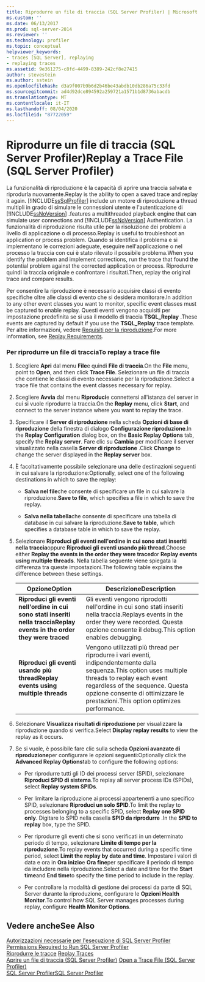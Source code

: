 ```yaml
---
title: Riprodurre un file di traccia (SQL Server Profiler) | Microsoft Docs
ms.custom: ''
ms.date: 06/13/2017
ms.prod: sql-server-2014
ms.reviewer: ''
ms.technology: profiler
ms.topic: conceptual
helpviewer_keywords:
- traces [SQL Server], replaying
- replaying traces
ms.assetid: 9e361275-c8fd-4499-8389-242cf8e27415
author: stevestein
ms.author: sstein
ms.openlocfilehash: d3a9f007b9b6d2b46be43abdb10db286a75c33fd
ms.sourcegitcommit: ad4d92dce894592a259721a1571b1d8736abacdb
ms.translationtype: MT
ms.contentlocale: it-IT
ms.lasthandoff: 08/04/2020
ms.locfileid: "87722059"
---
```

# <a name="replay-a-trace-file-sql-server-profiler"></a><span data-ttu-id="f045c-102">Riprodurre un file di traccia (SQL Server Profiler)</span><span class="sxs-lookup"><span data-stu-id="f045c-102">Replay a Trace File (SQL Server Profiler)</span></span>
  <span data-ttu-id="f045c-103">La funzionalità di riproduzione è la capacità di aprire una traccia salvata e riprodurla nuovamente.</span><span class="sxs-lookup"><span data-stu-id="f045c-103">Replay is the ability to open a saved trace and replay it again.</span></span> [!INCLUDE[ssSqlProfiler](../../includes/sssqlprofiler-md.md)] <span data-ttu-id="f045c-104">include un motore di riproduzione a thread multipli in grado di simulare le connessioni utente e l'autenticazione di [!INCLUDE[ssNoVersion](../../includes/ssnoversion-md.md)] .</span><span class="sxs-lookup"><span data-stu-id="f045c-104">features a multithreaded playback engine that can simulate user connections and [!INCLUDE[ssNoVersion](../../includes/ssnoversion-md.md)] Authentication.</span></span> <span data-ttu-id="f045c-105">La funzionalità di riproduzione risulta utile per la risoluzione dei problemi a livello di applicazione o di processo.</span><span class="sxs-lookup"><span data-stu-id="f045c-105">Replay is useful to troubleshoot an application or process problem.</span></span> <span data-ttu-id="f045c-106">Quando si identifica il problema e si implementano le correzioni adeguate, eseguire nell'applicazione o nel processo la traccia con cui è stato rilevato il possibile problema.</span><span class="sxs-lookup"><span data-stu-id="f045c-106">When you identify the problem and implement corrections, run the trace that found the potential problem against the corrected application or process.</span></span> <span data-ttu-id="f045c-107">Riprodurre quindi la traccia originale e confrontare i risultati.</span><span class="sxs-lookup"><span data-stu-id="f045c-107">Then, replay the original trace and compare results.</span></span>  
  
 <span data-ttu-id="f045c-108">Per consentire la riproduzione è necessario acquisire classi di evento specifiche oltre alle classi di evento che si desidera monitorare.</span><span class="sxs-lookup"><span data-stu-id="f045c-108">In addition to any other event classes you want to monitor, specific event classes must be captured to enable replay.</span></span> <span data-ttu-id="f045c-109">Questi eventi vengono acquisiti per impostazione predefinita se si usa il modello di traccia **TSQL_Replay** .</span><span class="sxs-lookup"><span data-stu-id="f045c-109">These events are captured by default if you use the **TSQL_Replay** trace template.</span></span> <span data-ttu-id="f045c-110">Per altre informazioni, vedere [Requisiti per la riproduzione](replay-requirements.md).</span><span class="sxs-lookup"><span data-stu-id="f045c-110">For more information, see [Replay Requirements](replay-requirements.md).</span></span>  
  
### <a name="to-replay-a-trace-file"></a><span data-ttu-id="f045c-111">Per riprodurre un file di traccia</span><span class="sxs-lookup"><span data-stu-id="f045c-111">To replay a trace file</span></span>  
  
1.  <span data-ttu-id="f045c-112">Scegliere **Apri** dal menu **File**e quindi **File di traccia**.</span><span class="sxs-lookup"><span data-stu-id="f045c-112">On the **File** menu, point to **Open**, and then click **Trace File**.</span></span> <span data-ttu-id="f045c-113">Selezionare un file di traccia che contiene le classi di evento necessarie per la riproduzione.</span><span class="sxs-lookup"><span data-stu-id="f045c-113">Select a trace file that contains the event classes necessary for replay.</span></span>  
  
2.  <span data-ttu-id="f045c-114">Scegliere **Avvia** dal menu **Riproduci**e connettersi all'istanza del server in cui si vuole riprodurre la traccia.</span><span class="sxs-lookup"><span data-stu-id="f045c-114">On the **Replay** menu, click **Start**, and connect to the server instance where you want to replay the trace.</span></span>  
  
3.  <span data-ttu-id="f045c-115">Specificare il **Server di riproduzione** nella scheda **Opzioni di base di riproduzione** della finestra di dialogo **Configurazione riproduzione**.</span><span class="sxs-lookup"><span data-stu-id="f045c-115">In the **Replay Configuration** dialog box, on the **Basic Replay Options** tab, specify the **Replay server**.</span></span> <span data-ttu-id="f045c-116">Fare clic su **Cambia** per modificare il server visualizzato nella casella **Server di riproduzione** .</span><span class="sxs-lookup"><span data-stu-id="f045c-116">Click **Change** to change the server displayed in the **Replay server** box.</span></span>  
  
4.  <span data-ttu-id="f045c-117">È facoltativamente possibile selezionare una delle destinazioni seguenti in cui salvare la riproduzione:</span><span class="sxs-lookup"><span data-stu-id="f045c-117">Optionally, select one of the following destinations in which to save the replay:</span></span>  
  
    -   <span data-ttu-id="f045c-118">**Salva nel file**che consente di specificare un file in cui salvare la riproduzione.</span><span class="sxs-lookup"><span data-stu-id="f045c-118">**Save to file**, which specifies a file in which to save the replay.</span></span>  
  
    -   <span data-ttu-id="f045c-119">**Salva nella tabella**che consente di specificare una tabella di database in cui salvare la riproduzione.</span><span class="sxs-lookup"><span data-stu-id="f045c-119">**Save to table**, which specifies a database table in which to save the replay.</span></span>  
  
5.  <span data-ttu-id="f045c-120">Selezionare **Riproduci gli eventi nell'ordine in cui sono stati inseriti nella traccia**oppure **Riproduci gli eventi usando più thread**.</span><span class="sxs-lookup"><span data-stu-id="f045c-120">Choose either **Replay the events in the order they were traced**or **Replay events using multiple threads**.</span></span> <span data-ttu-id="f045c-121">Nella tabella seguente viene spiegata la differenza tra queste impostazioni.</span><span class="sxs-lookup"><span data-stu-id="f045c-121">The following table explains the difference between these settings.</span></span>  
  
    |<span data-ttu-id="f045c-122">Opzione</span><span class="sxs-lookup"><span data-stu-id="f045c-122">Option</span></span>|<span data-ttu-id="f045c-123">Descrizione</span><span class="sxs-lookup"><span data-stu-id="f045c-123">Description</span></span>|  
    |------------|-----------------|  
    |<span data-ttu-id="f045c-124">**Riproduci gli eventi nell'ordine in cui sono stati inseriti nella traccia**</span><span class="sxs-lookup"><span data-stu-id="f045c-124">**Replay events in the order they were traced**</span></span>|<span data-ttu-id="f045c-125">Gli eventi vengono riprodotti nell'ordine in cui sono stati inseriti nella traccia.</span><span class="sxs-lookup"><span data-stu-id="f045c-125">Replays events in the order they were recorded.</span></span> <span data-ttu-id="f045c-126">Questa opzione consente il debug.</span><span class="sxs-lookup"><span data-stu-id="f045c-126">This option enables debugging.</span></span>|  
    |<span data-ttu-id="f045c-127">**Riproduci gli eventi usando più thread**</span><span class="sxs-lookup"><span data-stu-id="f045c-127">**Replay events using multiple threads**</span></span>|<span data-ttu-id="f045c-128">Vengono utilizzati più thread per riprodurre i vari eventi, indipendentemente dalla sequenza.</span><span class="sxs-lookup"><span data-stu-id="f045c-128">This option uses multiple threads to replay each event regardless of the sequence.</span></span> <span data-ttu-id="f045c-129">Questa opzione consente di ottimizzare le prestazioni.</span><span class="sxs-lookup"><span data-stu-id="f045c-129">This option optimizes performance.</span></span>|  
  
6.  <span data-ttu-id="f045c-130">Selezionare **Visualizza risultati di riproduzione** per visualizzare la riproduzione quando si verifica.</span><span class="sxs-lookup"><span data-stu-id="f045c-130">Select **Display replay results** to view the replay as it occurs.</span></span>  
  
7.  <span data-ttu-id="f045c-131">Se si vuole, è possibile fare clic sulla scheda **Opzioni avanzate di riproduzione**per configurare le opzioni seguenti:</span><span class="sxs-lookup"><span data-stu-id="f045c-131">Optionally click the **Advanced Replay Options**tab to configure the following options:</span></span>  
  
    -   <span data-ttu-id="f045c-132">Per riprodurre tutti gli ID dei processi server (SPID), selezionare **Riproduci SPID di sistema**.</span><span class="sxs-lookup"><span data-stu-id="f045c-132">To replay all server process IDs (SPIDs), select **Replay system SPIDs**.</span></span>  
  
    -   <span data-ttu-id="f045c-133">Per limitare la riproduzione ai processi appartenenti a uno specifico SPID, selezionare **Riproduci un solo SPID**.</span><span class="sxs-lookup"><span data-stu-id="f045c-133">To limit the replay to processes belonging to a specific SPID, select **Replay one SPID only**.</span></span> <span data-ttu-id="f045c-134">Digitare lo SPID nella casella **SPID da riprodurre** .</span><span class="sxs-lookup"><span data-stu-id="f045c-134">In the **SPID to replay** box, type the SPID.</span></span>  
  
    -   <span data-ttu-id="f045c-135">Per riprodurre gli eventi che si sono verificati in un determinato periodo di tempo, selezionare **Limite di tempo per la riproduzione**.</span><span class="sxs-lookup"><span data-stu-id="f045c-135">To replay events that occurred during a specific time period, select **Limit the replay by date and time**.</span></span> <span data-ttu-id="f045c-136">Impostare i valori di data e ora in **Ora inizio**e **Ora fine**per specificare il periodo di tempo da includere nella riproduzione.</span><span class="sxs-lookup"><span data-stu-id="f045c-136">Select a date and time for the **Start time**and **End time**to specify the time period to include in the replay.</span></span>  
  
    -   <span data-ttu-id="f045c-137">Per controllare la modalità di gestione dei processi da parte di SQL Server durante la riproduzione, configurare le **Opzioni Health Monitor**.</span><span class="sxs-lookup"><span data-stu-id="f045c-137">To control how SQL Server manages processes during replay, configure **Health Monitor Options**.</span></span>  
  
## <a name="see-also"></a><span data-ttu-id="f045c-138">Vedere anche</span><span class="sxs-lookup"><span data-stu-id="f045c-138">See Also</span></span>  
 <span data-ttu-id="f045c-139">[Autorizzazioni necessarie per l'esecuzione di SQL Server Profiler](sql-server-profiler.md) </span><span class="sxs-lookup"><span data-stu-id="f045c-139">[Permissions Required to Run SQL Server Profiler](sql-server-profiler.md) </span></span>  
 <span data-ttu-id="f045c-140">[Riprodurre le tracce](replay-traces.md) </span><span class="sxs-lookup"><span data-stu-id="f045c-140">[Replay Traces](replay-traces.md) </span></span>  
 <span data-ttu-id="f045c-141">[Aprire un file di traccia &#40;SQL Server Profiler&#41;](open-a-trace-file-sql-server-profiler.md) </span><span class="sxs-lookup"><span data-stu-id="f045c-141">[Open a Trace File &#40;SQL Server Profiler&#41;](open-a-trace-file-sql-server-profiler.md) </span></span>  
 [<span data-ttu-id="f045c-142">SQL Server Profiler</span><span class="sxs-lookup"><span data-stu-id="f045c-142">SQL Server Profiler</span></span>](sql-server-profiler.md)  
  
  
